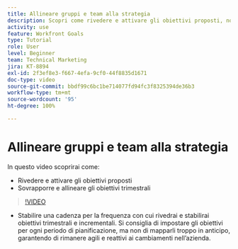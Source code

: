 ```yaml
---
title: Allineare gruppi e team alla strategia
description: Scopri come rivedere e attivare gli obiettivi proposti, nonché sovrapporre e allineare gli obiettivi trimestrali utilizzando [!DNL   Goals].
activity: use
feature: Workfront Goals
type: Tutorial
role: User
level: Beginner
team: Technical Marketing
jira: KT-8894
exl-id: 2f3ef8e3-f667-4efa-9cf0-44f8835d1671
doc-type: video
source-git-commit: bbdf99c6bc1be714077fd94fc3f8325394de36b3
workflow-type: tm+mt
source-wordcount: '95'
ht-degree: 100%

---
```


# Allineare gruppi e team alla strategia

In questo video scoprirai come:

* Rivedere e attivare gli obiettivi proposti
* Sovrapporre e allineare gli obiettivi trimestrali

>[!VIDEO](https://video.tv.adobe.com/v/335188/?quality=12&learn=on&enablevpops=1)

<!--
Pro-tips graphic
-->

* Stabilire una cadenza per la frequenza con cui rivedrai e stabilirai obiettivi trimestrali e incrementali. Si consiglia di impostare gli obiettivi per ogni periodo di pianificazione, ma non di mapparli troppo in anticipo, garantendo di rimanere agili e reattivi ai cambiamenti nell’azienda.
